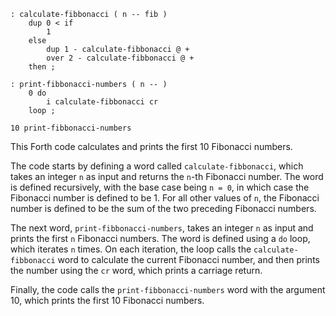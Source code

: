 ```forth
: calculate-fibbonacci ( n -- fib )
    dup 0 < if
        1
    else
        dup 1 - calculate-fibbonacci @ +
        over 2 - calculate-fibbonacci @ +
    then ;

: print-fibbonacci-numbers ( n -- )
    0 do
        i calculate-fibbonacci cr
    loop ;

10 print-fibbonacci-numbers
```

This Forth code calculates and prints the first 10 Fibonacci numbers.

The code starts by defining a word called `calculate-fibbonacci`, which takes an integer `n` as input and returns the `n`-th Fibonacci number. The word is defined recursively, with the base case being `n = 0`, in which case the Fibonacci number is defined to be 1. For all other values of `n`, the Fibonacci number is defined to be the sum of the two preceding Fibonacci numbers.

The next word, `print-fibbonacci-numbers`, takes an integer `n` as input and prints the first `n` Fibonacci numbers. The word is defined using a `do` loop, which iterates `n` times. On each iteration, the loop calls the `calculate-fibbonacci` word to calculate the current Fibonacci number, and then prints the number using the `cr` word, which prints a carriage return.

Finally, the code calls the `print-fibbonacci-numbers` word with the argument 10, which prints the first 10 Fibonacci numbers.
